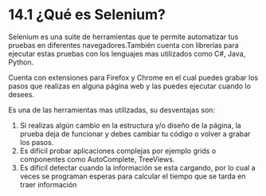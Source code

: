 # 14.1 ¿Qué es Selenium?

Selenium es una suite de herramientas que te permite automatizar tus pruebas en diferentes navegadores.También cuenta con librerías para ejecutar estas pruebas con los lenguajes mas utilizados como C\#, Java, Python.

Cuenta con extensiones para Firefox y Chrome en el cual puedes grabar los pasos que realizas en alguna página web y las puedes ejecutar cuando lo desees.

Es una de las herramientas mas utilizadas, su desventajas son:

1. Si realizas algún cambio en la estructura y/o diseño de la página, la prueba deja de funcionar y debes cambiar tu código o volver a grabar los pasos.
2. Es difícil probar aplicaciones complejas por ejemplo grids o componentes como AutoComplete, TreeViews.
3. Es difícil detectar cuando la información se esta cargando, por lo cual a veces se programan esperas para calcular el tiempo que se tarda en traer información

